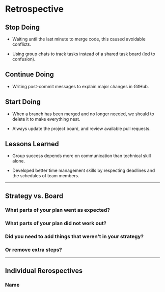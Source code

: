 
<!-- this template is for inspiration, feel free to change it however you like! -->

# Retrospective

## Stop Doing

- Waiting until the last minute to merge code, this caused avoidable conflicts.

- Using group chats to track tasks instead of a shared task board (led to confusion).

## Continue Doing

- Writing post-commit messages to explain major changes in GitHub.

## Start Doing

- When a branch has been merged and no longer needed, we should to delete it
to make everything neat.

- Always update the project board, and review available pull requests.

## Lessons Learned

- Group success depends more on communication than technical skill alone.

- Developed better time management skills by respecting deadlines and the
schedules of team members.

---

## Strategy vs. Board

### What parts of your plan went as expected?

### What parts of your plan did not work out?

### Did you need to add things that weren't in your strategy?

### Or remove extra steps?

---

## Individual Rerospectives

### Name

<!-- reflect on your contributions, challenges and progress in this milestone -->
